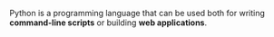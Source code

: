 

Python is a programming language that can be used both for writing **command-line scripts** or building **web applications**.
